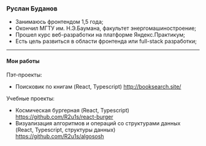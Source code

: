 ### Руслан Буданов

* Занимаюсь фронтендом 1,5 года;
* Окончил МГТУ им. Н.Э.Баумана, факультет энергомашиностроение;
* Прошел курс веб-разработки на платформе Яндекс.Практикум; 
* Есть цель развиться в области фронтенда или full-stack разработки;

____
#### Мои работы
Пэт-проекты:
* Поисковик по книгам (React, Typescript) http://booksearch.site/

Учебные проекты:
* Космическая бургерная (React, Typescript) https://github.com/R2u1s/react-burger
* Визуализация алгоритмов и операций со структурами данных (React, Typescript, структуры данных) https://github.com/R2u1s/algososh

